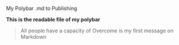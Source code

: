 My Polybar .md to Publishing

**This is the readable file of my polybar**

>All people have a capacity of Overcome is my first message on Markdown